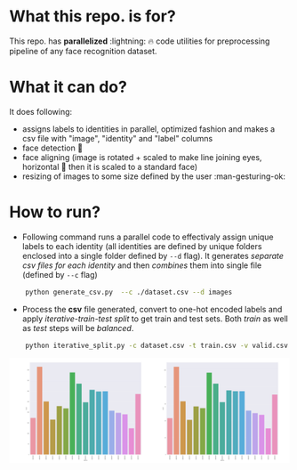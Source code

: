 # What this repo. is for?

This repo. has **parallelized** :lightning: :fire: code utilities for preprocessing pipeline of any face recognition dataset.


# What it can do?

It does following:

 - assigns labels to identities in parallel, optimized fashion and makes a csv file with "image", "identity" and "label" columns    
 - face detection :panda_face:
 - face aligning (image is rotated + scaled to make line joining eyes, horizontal :traffic_light: then it is scaled to a standard face)
 - resizing of images to some size defined by the user :man-gesturing-ok:


# How to run?

 - Following command runs a parallel code to effectivaly assign unique labels to each identity (all identities are defined by unique folders enclosed into a single folder defined by `--d` flag). It generates *separate csv files for each identity* and then *combines* them into single file (defined by `--c` flag)

```bash
    python generate_csv.py  --c ./dataset.csv --d images
```
 - Process the **csv** file generated, convert to one-hot encoded labels and apply *iterative-train-test split* to get train and test sets. Both *train* as well as *test* steps will be *balanced*.
  
```bash
    python iterative_split.py -c dataset.csv -t train.csv -v valid.csv
```
![](./histogram.png)